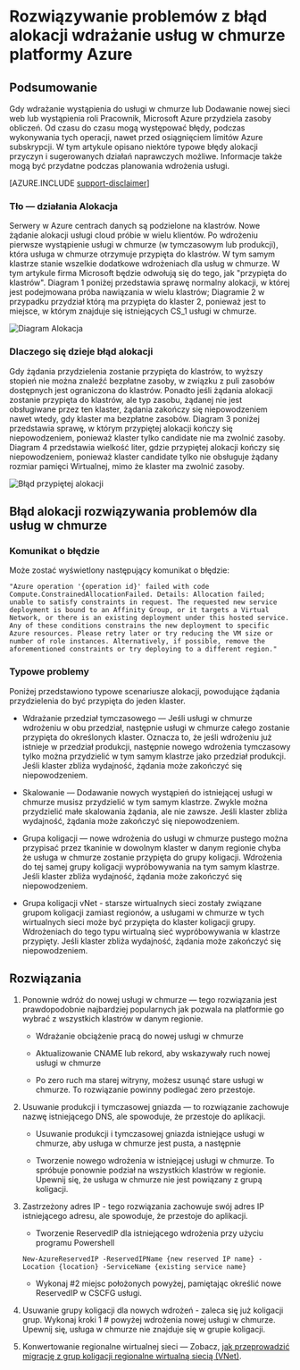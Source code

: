 <properties
    pageTitle="Rozwiązywanie problemów z błąd alokacji usługi w chmurze | Microsoft Azure"
    description="Rozwiązywanie problemów z błąd alokacji wdrażanie usług w chmurze platformy Azure"
    services="azure-service-management, cloud-services"
    documentationCenter=""
    authors="simonxjx"
    manager="felixwu"
    editor=""
    tags="top-support-issue"/>

<tags
    ms.service="cloud-services"
    ms.workload="na"
    ms.tgt_pltfrm="ibiza"
    ms.devlang="na"
    ms.topic="article"
    ms.date="10/12/2016"
    ms.author="v-six"/>



# <a name="troubleshooting-allocation-failure-when-you-deploy-cloud-services-in-azure"></a>Rozwiązywanie problemów z błąd alokacji wdrażanie usług w chmurze platformy Azure

## <a name="summary"></a>Podsumowanie
Gdy wdrażanie wystąpienia do usługi w chmurze lub Dodawanie nowej sieci web lub wystąpienia roli Pracownik, Microsoft Azure przydziela zasoby obliczeń. Od czasu do czasu mogą występować błędy, podczas wykonywania tych operacji, nawet przed osiągnięciem limitów Azure subskrypcji. W tym artykule opisano niektóre typowe błędy alokacji przyczyn i sugerowanych działań naprawczych możliwe. Informacje także mogą być przydatne podczas planowania wdrożenia usługi.

[AZURE.INCLUDE [support-disclaimer](../../includes/support-disclaimer.md)]

### <a name="background--how-allocation-works"></a>Tło — działania Alokacja
Serwery w Azure centrach danych są podzielone na klastrów. Nowe żądanie alokacji usługi cloud próbie w wielu klientów. Po wdrożeniu pierwsze wystąpienie usługi w chmurze (w tymczasowym lub produkcji), która usługa w chmurze otrzymuje przypięta do klastrów. W tym samym klastrze stanie wszelkie dodatkowe wdrożeniach dla usług w chmurze. W tym artykule firma Microsoft będzie odwołują się do tego, jak "przypięta do klastrów". Diagram 1 poniżej przedstawia sprawę normalny alokacji, w której jest podejmowana próba nawiązania w wielu klastrów; Diagramie 2 w przypadku przydział którą ma przypięta do klaster 2, ponieważ jest to miejsce, w którym znajduje się istniejących CS_1 usługi w chmurze.

![Diagram Alokacja](./media/cloud-services-allocation-failure/Allocation1.png)

### <a name="why-allocation-failure-happens"></a>Dlaczego się dzieje błąd alokacji
Gdy żądania przydzielenia zostanie przypięta do klastrów, to wyższy stopień nie można znaleźć bezpłatne zasoby, w związku z puli zasobów dostępnych jest ograniczona do klastrów. Ponadto jeśli żądania alokacji zostanie przypięta do klastrów, ale typ zasobu, żądanej nie jest obsługiwane przez ten klaster, żądania zakończy się niepowodzeniem nawet wtedy, gdy klaster ma bezpłatne zasobów. Diagram 3 poniżej przedstawia sprawę, w którym przypiętej alokacji kończy się niepowodzeniem, ponieważ klaster tylko candidate nie ma zwolnić zasoby. Diagram 4 przedstawia wielkość liter, gdzie przypiętej alokacji kończy się niepowodzeniem, ponieważ klaster candidate tylko nie obsługuje żądany rozmiar pamięci Wirtualnej, mimo że klaster ma zwolnić zasoby.

![Błąd przypiętej alokacji](./media/cloud-services-allocation-failure/Allocation2.png)

## <a name="troubleshooting-allocation-failure-for-cloud-services"></a>Błąd alokacji rozwiązywania problemów dla usług w chmurze
### <a name="error-message"></a>Komunikat o błędzie
Może zostać wyświetlony następujący komunikat o błędzie:

    "Azure operation '{operation id}' failed with code Compute.ConstrainedAllocationFailed. Details: Allocation failed; unable to satisfy constraints in request. The requested new service deployment is bound to an Affinity Group, or it targets a Virtual Network, or there is an existing deployment under this hosted service. Any of these conditions constrains the new deployment to specific Azure resources. Please retry later or try reducing the VM size or number of role instances. Alternatively, if possible, remove the aforementioned constraints or try deploying to a different region."

### <a name="common-issues"></a>Typowe problemy
Poniżej przedstawiono typowe scenariusze alokacji, powodujące żądania przydzielenia do być przypięta do jeden klaster.

- Wdrażanie przedział tymczasowego — Jeśli usługi w chmurze wdrożeniu w obu przedział, następnie usługi w chmurze całego zostanie przypięta do określonych klaster.  Oznacza to, że jeśli wdrożeniu już istnieje w przedział produkcji, następnie nowego wdrożenia tymczasowy tylko można przydzielić w tym samym klastrze jako przedział produkcji. Jeśli klaster zbliża wydajność, żądania może zakończyć się niepowodzeniem.

- Skalowanie — Dodawanie nowych wystąpień do istniejącej usługi w chmurze musisz przydzielić w tym samym klastrze.  Zwykle można przydzielić małe skalowania żądania, ale nie zawsze. Jeśli klaster zbliża wydajność, żądania może zakończyć się niepowodzeniem.

- Grupa koligacji — nowe wdrożenia do usługi w chmurze pustego można przypisać przez tkaninie w dowolnym klaster w danym regionie chyba że usługa w chmurze zostanie przypięta do grupy koligacji. Wdrożenia do tej samej grupy koligacji wypróbowywania na tym samym klastrze. Jeśli klaster zbliża wydajność, żądania może zakończyć się niepowodzeniem.

- Grupa koligacji vNet - starsze wirtualnych sieci zostały związane grupom koligacji zamiast regionów, a usługami w chmurze w tych wirtualnych sieci może być przypięta do klaster koligacji grupy. Wdrożeniach do tego typu wirtualną sieć wypróbowywania w klastrze przypięty. Jeśli klaster zbliża wydajność, żądania może zakończyć się niepowodzeniem.

## <a name="solutions"></a>Rozwiązania

1. Ponownie wdróż do nowej usługi w chmurze — tego rozwiązania jest prawdopodobnie najbardziej popularnych jak pozwala na platformie go wybrać z wszystkich klastrów w danym regionie.

    - Wdrażanie obciążenie pracą do nowej usługi w chmurze  

    - Aktualizowanie CNAME lub rekord, aby wskazywały ruch nowej usługi w chmurze

    - Po zero ruch ma starej witryny, możesz usunąć stare usługi w chmurze. To rozwiązanie powinny podlegać zero przestoje.

2. Usuwanie produkcji i tymczasowej gniazda — to rozwiązanie zachowuje nazwę istniejącego DNS, ale spowoduje, że przestoje do aplikacji.

    - Usuwanie produkcji i tymczasowej gniazda istniejące usługi w chmurze, aby usługa w chmurze jest pusta, a następnie

    - Tworzenie nowego wdrożenia w istniejącej usługi w chmurze. To spróbuje ponownie podział na wszystkich klastrów w regionie. Upewnij się, że usługa w chmurze nie jest powiązany z grupą koligacji.

3. Zastrzeżony adres IP - tego rozwiązania zachowuje swój adres IP istniejącego adresu, ale spowoduje, że przestoje do aplikacji.  

    - Tworzenie ReservedIP dla istniejącego wdrożenia przy użyciu programu Powershell

    ```
    New-AzureReservedIP -ReservedIPName {new reserved IP name} -Location {location} -ServiceName {existing service name}
    ```

    - Wykonaj #2 miejsc położonych powyżej, pamiętając określić nowe ReservedIP w CSCFG usługi.

4. Usuwanie grupy koligacji dla nowych wdrożeń - zaleca się już koligacji grup. Wykonaj kroki 1 # powyżej wdrożenia nowej usługi w chmurze. Upewnij się, usługa w chmurze nie znajduje się w grupie koligacji.

5. Konwertowanie regionalne wirtualnej sieci — Zobacz, [jak przeprowadzić migrację z grup koligacji regionalne wirtualną siecią (VNet)](../virtual-network/virtual-networks-migrate-to-regional-vnet.md).
